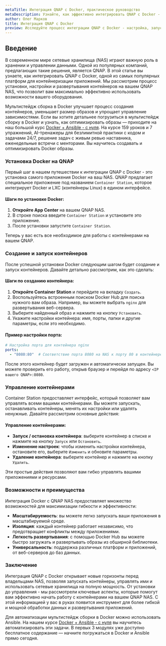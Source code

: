 ```yaml
---
metaTitle: Интеграция QNAP с Docker, практическое руководство
metaDescription: Узнайте, как эффективно интегрировать QNAP с Docker - от установки до развертывания контейнеров, чтобы оптимизировать ваши сетевые хранилища
author: Олег Марков
title: Интеграция QNAP с Docker
preview: Исследуйте процесс интеграции QNAP с Docker - настройка, запуск контейнеров и управление ими в QNAP для оптимизации использования оборудования виртуализации
---
```


## Введение

В современном мире сетевые хранилища (NAS) играют важную роль в хранении и управлении данными. Одной из популярных компаний, предлагающих такие решения, является QNAP. В этой статье вы узнаете, как интегрировать QNAP с Docker, одной из самых популярных платформ для контейнеризации приложений. Мы рассмотрим процесс установки, настройки и развертывания контейнеров на вашем QNAP NAS, что позволит вам максимально эффективно использовать возможности вашего оборудования.

Мультистейдж сборка в Docker улучшает процесс создания контейнеров, уменьшает размер образов и упрощает управление зависимостями. Если вы хотите детальнее погрузиться в мультистейдж сборку в Docker и узнать, как оптимизировать образы — приходите на наш большой курс [Docker + Ansible - с нуля](https://purpleschool.ru/course/docker). На курсе 159 уроков и 7 упражнений, AI-тренажеры для безлимитной практики с кодом и задачами 24/7, решение задач с живым ревью наставника, еженедельные встречи с менторами. Вы научитесь создавать и оптимизировать Docker образы.

### Установка Docker на QNAP

Первый шаг в нашем путешествии к интеграции QNAP с Docker - это установка самого приложения Docker на ваш NAS. QNAP предлагает специальное приложение под названием `Container Station`, которое интегрирует Docker и LXC (контейнеры Linux) в едином интерфейсе.

#### Шаги по установке Docker:

1. **Откройте App Center** на вашем QNAP NAS.
2. В строке поиска введите `Container Station` и установите это приложение.
3. После установки запустите `Container Station`. 

Теперь у вас есть все необходимое для работы с контейнерами на вашем QNAP.

### Создание и запуск контейнеров

После успешной установки Docker следующим шагом будет создание и запуск контейнеров. Давайте детально рассмотрим, как это сделать:

#### Шаги по созданию контейнера:

1. **Откройте Container Station** и перейдите на вкладку `Создать`.
2. Воспользуйтесь встроенным поиском Docker Hub для поиска нужного вам образа. Например, вы можете выбрать `nginx` для развертывания веб-сервера.
3. Выберите найденный образ и нажмите на кнопку `Установить`.
4. Укажите настройки контейнера: имя, порты, папки и другие параметры, если это необходимо.

#### Пример настройки порта:

```yaml
# Настройка порта для контейнера nginx
ports:
  - "8080:80"  # Соответствие порта 8080 на NAS к порту 80 в контейнере
```

После этого контейнер будет загружен и автоматически запущен. Вы можете проверить его работу, открыв браузер и перейдя по адресу `<IP вашего QNAP>:8080`.

### Управление контейнерами

Container Station предоставляет интерфейс, который позволяет вам управлять всеми вашими контейнерами. Вы можете запускать, останавливать контейнеры, менять их настройки или удалять ненужные. Давайте рассмотрим основные действия:

#### Управление контейнерами:

- **Запуск / остановка контейнера**: выберите контейнер в списке и нажмите на кнопку `Запуск` или `Остановить`.
- **Изменение настроек**: чтобы изменить настройки контейнера, остановите его, выберите `Изменить` и обновите параметры.
- **Удаление контейнера**: выберите контейнер и нажмите на кнопку `Удалить`.

Эти простые действия позволяют вам гибко управлять вашими приложениями и ресурсами.

### Возможности и преимущества

Интеграция Docker с QNAP NAS предоставляет множество возможностей для максимизации гибкости и эффективности:

- **Масштабируемость**: вы можете легко запускать ваши приложения в масштабируемой среде.
- **Изоляция**: каждый контейнер работает независимо, что предотвращает конфликты между приложениями.
- **Легкость развертывания**: с помощью Docker Hub вы можете быстро загружать и развертывать образы из обширной библиотеки.
- **Универсальность**: поддержка различных платформ и приложений, от веб-серверов до баз данных.

### Заключение

Интеграция QNAP с Docker открывает новые горизонты перед владельцами NAS, позволяя запускать контейнеры, управлять ими и использовать сетевые хранилища на полную мощность. От установки до управления - мы рассмотрели ключевые аспекты, которые помогут вам эффективно начать работу с контейнерами на вашем QNAP NAS. С этой информацией у вас в руках появится инструмент для более гибкой и мощной обработки данных и развертывания приложений.

Для автоматизации мультистейдж сборки в Docker можно использовать Ansible. На нашем курсе [Docker + Ansible - с нуля](https://purpleschool.ru/course/docker) вы научитесь автоматизировать эти задачи. В первых 3 модулях уже доступно бесплатное содержание — начните погружаться в Docker и Ansible прямо сегодня.
